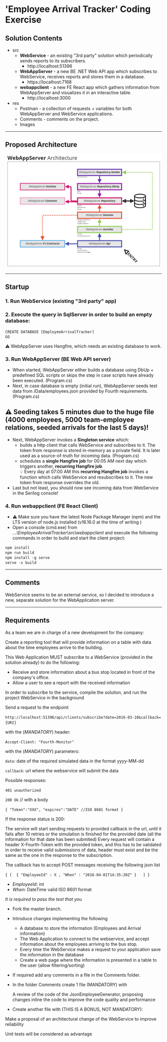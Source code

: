 # 'Employee Arrival Tracker' Coding Exercise

## Solution Contents

- src
    - **WebService** - an existing "3rd party" solution which periodically sends reports to its subscribers.
        - http://localhost:51396
    - **WebAppServer** - a new BE .NET Web API app which subscribes to WebService, receives reports and stores them in a database.
        - https://localhost:7168
    - **webappclient** - a new FE React app which gathers information from WebAppServer and visualizes it in an interactive table.
        - http://localhost:3000
- res
    - Postman - a collection of requests + variables for both WebAppServer and WebService applications.
    - Comments - comments on the project.
	- Images

---

## Proposed Architecture

![WebAppServer Arcihtecture](res/Images/WebAppServer_Architecture.jpg)

---

## Startup

### 1. Run **WebService** (existing "3rd party" app)

### 2. Execute the query in SqlServer in order to build an empty database:
```
CREATE DATABASE [EmployeeArrivalTracker]
GO
```
⚠️ WebAppServer uses Hangfire, which needs an existing database to work.

### 3. Run **WebAppServer** (BE Web API server)  
- When started, WebAppServer either builds a database using DbUp + predefined SQL scripts or skips the step in case scripts have already been executed. (Program.cs)
- Next, in case database is empty (initial run), WebAppServer seeds test data from /Data/employees.json provided by Fourth requirements. (Program.cs) 

⚠️ Seeding takes 5 minutes due to the huge file (4000 employees, 5000 team-employee relations, seeded arrivals for the last 5 days)!
-
- Next, WebAppServer invokes a **Singleton service** which:
    - builds a http client that calls WebService and subscribes to it. The token from response is stored in-memory as a private field. It is later used as a source-of-truth for incoming data. (Program.cs)  
    - schedules a **single Hangfire job** for 00:05 AM next day which triggers another, **recurring Hangfire job**.  
    💡 Every day at 07:00 AM this **recurring Hangfire job** invokes a function which calls WebService and resubscribes to it. The new token from response overrides the old.
- Last but not least, you should now see incoming data from WebService in the Serilog console!

### 4. Run **webappclient** (FE React Client)
- ⚠️ Make sure you have the latest Node Package Manager (npm) and the LTS version of node.js installed (v16.16.0 at the time of writing )
- Open a console (cmd.exe) from *...\EmployeeArrivalTracker\src\webappclient* and execute the following commands in order to build and start the client project:
```
npm install
npm run build
npm install -g serve
serve -s build
```

---

## Comments

WebService seems to be an external service, so I decided to introduce a new, separate solution for the WebApplication server.

---

## Requirements

As a team we are in charge of a new development for the company:

Create a reporting tool that will provide information on a table with data about the time employees arrive to the building.

This Web Application MUST subscribe to a WebService (provided in the solution already) to do the following:
- Receive and store information about a bus stop located in front of the company's office.
- Allow a user to see a report with the received information

In order to subscribe to the service, compile the solution, and run the project WebService in the background

Send a request to the endpoint

`http://localhost:51396/api/clients/subscribe?date=2016-03-10&callback={URI}`

with the (*MANDATORY*) header:

`Accept-Client: "Fourth-Monitor"`

with the (*MANDATORY*) parameters:

`date`: date of the required simulated data in the format yyyy-MM-dd

`callback`: url where the webservice will submit the data

Possible responses:

`401 unauthorized`

`200 Ok` // with a body

`{
	"Token":"XXX",
	"expires":"DATE" //ISO 8601 format
}`

If the response status is 200:

The service will start sending requests to provided callback in the url, until it fails after 10 retries or the simulation is finished for the provided date (all the information for that date has been submited)
Every request will contain a header X-Fourth-Token with the provided token, and this has to be validated in order to receive valid submissions of data, header must exist and be the same as the one in the response to the subscription.

The callback has to accept POST messages receiving the following json list

`{
	[  { "EmployeeId" : X , "When" : "2016-04-01T14:35:20Z" }	]
}`

- *EmployeeId*: int
- *When*: DateTime valid ISO 8601 format

*It is required to pass the test that you*

- Fork the master branch.
- Introduce changes implementing the following
    - A database to store the information (Employees and Arrival information)
    - The Web Application to connect to the webservice, and accept information about the employees arriving to the bus stop.
     - Every time the WebService makes a request to your application save the information in the database
     - Create a web page where the information is presented in a table to the user (allow filtering/sorting)
- If required add any comments in a file in the Comments folder.

- In the folder Comments create 1 file (MANDATORY) with

	A review of the code of the JsonEmployeeGenerator, proposing changes inline the code to improve the code quality and performance

- Create another file with (THIS IS A BONUS, NOT MANDATORY):

Make a proposal of an architectural change of the WebService to improve reliability

Unit tests will be considered as advantage
